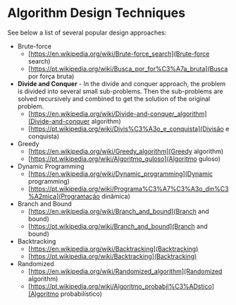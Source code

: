 # Algorithm Design Techniques

See below a list of several popular design approaches:

- Brute-force
  - [https://en.wikipedia.org/wiki/Brute-force_search](Brute-force search)
  - [https://pt.wikipedia.org/wiki/Busca_por_for%C3%A7a_bruta](Busca por força bruta)
- **Divide and Conquer** - In the divide and conquer approach, the problem is divided into several small sub-problems. Then the sub-problems are solved recursively and combined to get the solution of the original problem.
  - [https://en.wikipedia.org/wiki/Divide-and-conquer_algorithm](Divide-and-conquer algorithm)
  - [https://pt.wikipedia.org/wiki/Divis%C3%A3o_e_conquista](Divisão e conquista)
- Greedy
  - [https://en.wikipedia.org/wiki/Greedy_algorithm](Greedy algorithm)
  - [https://pt.wikipedia.org/wiki/Algoritmo_guloso](Algoritmo guloso)
- Dynamic Programming
  - [https://en.wikipedia.org/wiki/Dynamic_programming](Dynamic programming)
  - [https://pt.wikipedia.org/wiki/Programa%C3%A7%C3%A3o_din%C3%A2mica](Programação dinâmica)
- Branch and Bound
  - [https://en.wikipedia.org/wiki/Branch_and_bound](Branch and bound)
  - [https://pt.wikipedia.org/wiki/Branch_and_bound](Branch and bound)
- Backtracking
  - [https://en.wikipedia.org/wiki/Backtracking](Backtracking)
  - [https://pt.wikipedia.org/wiki/Backtracking](Backtracking)
- Randomized
  - [https://en.wikipedia.org/wiki/Randomized_algorithm](Randomized algorithm)
  - [https://pt.wikipedia.org/wiki/Algoritmo_probabil%C3%ADstico](Algoritmo probabilístico)
